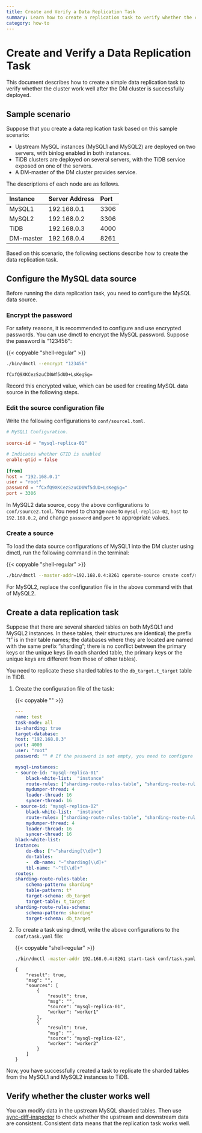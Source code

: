 ```yaml
---
title: Create and Verify a Data Replication Task
summary: Learn how to create a replication task to verify whether the cluster works well after the DM cluster is deployed.
category: how-to
---
```


# Create and Verify a Data Replication Task

This document describes how to create a simple data replication task to verify whether the cluster work well after the DM cluster is successfully deployed.

## Sample scenario

Suppose that you create a data replication task based on this sample scenario:

- Upstream MySQL instances (MySQL1 and MySQL2) are deployed on two servers, with binlog enabled in both instances.
- TiDB clusters are deployed on several servers, with the TiDB service exposed on one of the servers.
- A DM-master of the DM cluster provides service.

The descriptions of each node are as follows.

| Instance   | Server Address  | Port  |
| :---------- | :----------- | :--- |
| MySQL1     | 192.168.0.1 | 3306 |
| MySQL2     | 192.168.0.2 | 3306 |
| TiDB       | 192.168.0.3 | 4000 |
| DM-master  | 192.168.0.4 | 8261 |

Based on this scenario, the following sections describe how to create the data replication task.

## Configure the MySQL data source

Before running the data replication task, you need to configure the MySQL data source.

### Encrypt the password

For safety reasons, it is recommended to configure and use encrypted passwords. You can use dmctl to encrypt the MySQL password. Suppose the password is "123456":

{{< copyable "shell-regular" >}}

```bash
./bin/dmctl --encrypt "123456"
```

```
fCxfQ9XKCezSzuCD0Wf5dUD+LsKegSg=
```

Record this encrypted value, which can be used for creating MySQL data source in the following steps.

### Edit the source configuration file

Write the following configurations to `conf/source1.toml`.

```toml
# MySQL1 Configuration.
 
source-id = "mysql-replica-01"

# Indicates whether GTID is enabled
enable-gtid = false
 
[from]
host = "192.168.0.1"
user = "root"
password = "fCxfQ9XKCezSzuCD0Wf5dUD+LsKegSg="
port = 3306
```

In MySQL2 data source, copy the above configurations to `conf/source2.toml`. You need to change `name` to `mysql-replica-02`, `host` to `192.168.0.2`, and change `password` and `port` to appropriate values.

### Create a source

To load the data source configurations of MySQL1 into the DM cluster using dmctl, run the following command in the terminal:

{{< copyable "shell-regular" >}}

```bash
./bin/dmctl --master-addr=192.168.0.4:8261 operate-source create conf/source1.toml
```

For MySQL2, replace the configuration file in the above command with that of MySQL2.

## Create a data replication task

Suppose that there are several sharded tables on both MySQL1 and MySQL2 instances. In these tables, their structures are identical; the prefix “t” is in their table names; the databases where they are located are named with the same prefix “sharding”; there is no conflict between the primary keys or the unique keys (in each sharded table, the primary keys or the unique keys are different from those of other tables). 

You need to replicate these sharded tables to the `db_target.t_target` table in TiDB.

1. Create the configuration file of the task:

    {{< copyable "" >}}

    ```yaml
    ---
    name: test
    task-mode: all
    is-sharding: true
    target-database:
    host: "192.168.0.3"
    port: 4000
    user: "root"
    password: "" # If the password is not empty, you need to configure the encrypted password using dmctl.

    mysql-instances:
    - source-id: "mysql-replica-01"
        black-white-list:  "instance"
        route-rules: ["sharding-route-rules-table", "sharding-route-rules-schema"]
        mydumper-thread: 4
        loader-thread: 16
        syncer-thread: 16
    - source-id: "mysql-replica-02"
        black-white-list:  "instance"
        route-rules: ["sharding-route-rules-table", "sharding-route-rules-schema"]
        mydumper-thread: 4
        loader-thread: 16
        syncer-thread: 16
    black-white-list:
    instance:
        do-dbs: ["~^sharding[\\d]+"]
        do-tables:
        -  db-name: "~^sharding[\\d]+"
        tbl-name: "~^t[\\d]+"
    routes:
    sharding-route-rules-table:
        schema-pattern: sharding*
        table-pattern: t*
        target-schema: db_target
        target-table: t_target
    sharding-route-rules-schema:
        schema-pattern: sharding*
        target-schema: db_target
    ```

2. To create a task using dmctl, write the above configurations to the `conf/task.yaml` file:

    {{< copyable "shell-regular" >}}

    ```bash
    ./bin/dmctl -master-addr 192.168.0.4:8261 start-task conf/task.yaml
    ```

    ```
    {
        "result": true,
        "msg": "",
        "sources": [
            {
                "result": true,
                "msg": "",
                "source": "mysql-replica-01",
                "worker": "worker1"
            },
            {
                "result": true,
                "msg": "",
                "source": "mysql-replica-02",
                "worker": "worker2"
            }
        ]
    }
    ```

Now, you have successfully created a task to replicate the sharded tables from the MySQL1 and MySQL2 instances to TiDB.

## Verify whether the cluster works well

You can modify data in the upstream MySQL sharded tables. Then use [sync-diff-inspector](https://docs.pingcap.com/tidb/v4.0/shard-diff) to check whether the upstream and downstream data are consistent. Consistent data means that the replication task works well.
